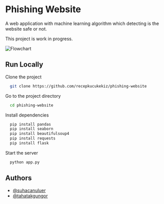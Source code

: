 
# Phishing Website

A web application with machine learning algorithm which detecting is the website safe or not.

This project is work in progress.

<img src="https://i.ibb.co/ZGGC54C/urlphishing.jpg" alt="Flowchart" title="Flowchart">

## Run Locally

Clone the project

```bash
  git clone https://github.com/recepkucukekiz/phishing-website
```

Go to the project directory

```bash
  cd phishing-website
```

Install dependencies

```bash
  pip install pandas
  pip install seaborn
  pip install beautifulsoup4
  pip install requests
  pip install flask
```

Start the server

```bash
  python app.py
```



## Authors

- [@suhacanuluer](https://github.com/suhacanuluer)
- [@tahatakgungor](https://github.com/tahatakgungor)

